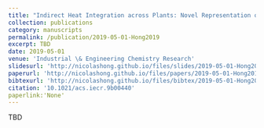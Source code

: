 ```yaml
---
title: "Indirect Heat Integration across Plants: Novel Representation of Intermediate Fluid Circles"
collection: publications
category: manuscripts
permalink: /publication/2019-05-01-Hong2019
excerpt: TBD
date: 2019-05-01
venue: 'Industrial \& Engineering Chemistry Research'
slidesurl: 'http://nicolashong.github.io/files/slides/2019-05-01-Hong2019.pdf'
paperurl: 'http://nicolashong.github.io/files/papers/2019-05-01-Hong2019.pdf'
bibtexurl: 'http://nicolashong.github.io/files/bibtex/2019-05-01-Hong2019.bib'
citation: '10.1021/acs.iecr.9b00440'
paperlink:'None'
---
```


TBD
